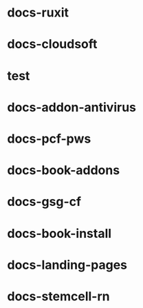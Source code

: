 # docs-ruxit
# docs-cloudsoft
# test
# docs-addon-antivirus
# docs-pcf-pws
# docs-book-addons
# docs-gsg-cf
# docs-book-install
# docs-landing-pages
# docs-stemcell-rn
